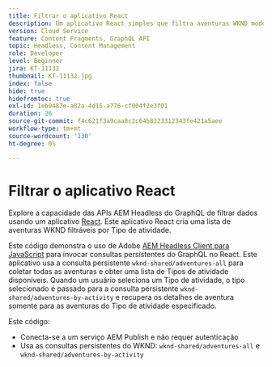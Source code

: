 ```yaml
---
title: Filtrar o aplicativo React
description: Um aplicativo React simples que filtra aventuras WKND modeladas com Fragmentos de conteúdo.
version: Cloud Service
feature: Content Fragments, GraphQL API
topic: Headless, Content Management
role: Developer
level: Beginner
jira: KT-11132
thumbnail: KT-11132.jpg
index: false
hide: true
hidefromtoc: true
exl-id: 1eb9487e-a82a-4d15-a776-cf004f2e3f01
duration: 26
source-git-commit: f4c621f3a9caa8c2c64b8323312343fe421a5aee
workflow-type: tm+mt
source-wordcount: '130'
ht-degree: 0%

---
```


# Filtrar o aplicativo React

Explore a capacidade das APIs AEM Headless do GraphQL de filtrar dados usando um aplicativo [React](https://reactjs.org/). Este aplicativo React cria uma lista de aventuras WKND filtráveis por Tipo de atividade.

Este código demonstra o uso de Adobe [AEM Headless Client para JavaScript](https://github.com/adobe/aem-headless-client-js/blob/main/api-reference.md) para invocar consultas persistentes do GraphQL no React. Este aplicativo usa a consulta persistente `wknd-shared/adventures-all` para coletar todas as aventuras e obter uma lista de Tipos de atividade disponíveis. Quando um usuário seleciona um Tipo de atividade, o tipo selecionado é passado para a consulta persistente `wknd-shared/adventures-by-activity` e recupera os detalhes de aventura somente para as aventuras do Tipo de atividade especificado.

Este código:

+ Conecta-se a um serviço AEM Publish e não requer autenticação
+ Usa as consultas persistentes do WKND: `wknd-shared/adventures-all` e `wknd-shared/adventures-by-activity`
